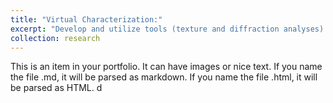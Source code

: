 ```yaml
---
title: "Virtual Characterization:"
excerpt: "Develop and utilize tools (texture and diffraction analyses) for atomistic data."
collection: research
---
```


This is an item in your portfolio. It can have images or nice text. If you name the file .md, it will be parsed as markdown. If you name the file .html, it will be parsed as HTML. d
